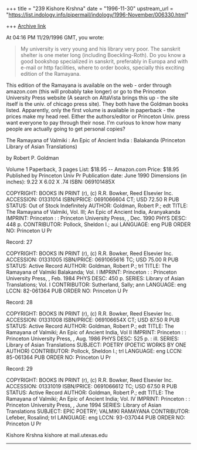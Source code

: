 +++
title = "239 Kishore Krshna"
date = "1996-11-30"
upstream_url = "https://list.indology.info/pipermail/indology/1996-November/006330.html"

+++
[Archive link](https://list.indology.info/pipermail/indology/1996-November/006330.html)

At 04:16 PM 11/29/1996 GMT, you wrote:
>My university is very young and his library very poor. The sanskrit shelter
>is one meter long (including Boeckling-Roth).
>Do you know a good bookshop specialized in sanskrit, preferably in Europa
>and with e-mail or http facilities, where to order books, specially this
>exciting edition of the Ramayana.

This edition of the Ramayana is available on the web - order through
amazon.com (this will probably take longer) or go to the Princeton
University Press website (A search on AltaVista brings this up -
the site itself is the univ. of chicago press site). They both have
the Goldman books listed. Apparently, only the first volume is 
available in paperback - the prices make my head reel. Either 
the authors/editor or Princeton Univ. press want everyone to pay 
through their nose. I'm curious to know how many people are actually 
going to get personal copies? 

The Ramayana of Valmiki : An Epic of Ancient India :
    Balakanda (Princeton Library of Asian Translations) 

by Robert P. Goldman 

Volume 1
Paperback, 3 pages 
List: $18.95 -- Amazon.com Price: $18.95 
Published by Princeton Univ Pr
Publication date: June 1990
Dimensions (in inches): 9.22 X 6.02 X .74
ISBN: 069101485X

   COPYRIGHT: BOOKS IN PRINT (r), (c) R.R. Bowker, Reed Elsevier 
              Inc.
   ACCESSION: 01331014
  ISBN/PRICE: 0691066604 CT; USD 72.50 R
  PUB STATUS: Out of Stock Indefinitely
      AUTHOR: Goldman, Robert P.; edt
       TITLE: The Ramayana of Valmiki, Vol. III; An Epic of Ancient India, 
              Aranyakanda
     IMPRINT: Princeton :  : Princeton University Press, , Dec. 1990
   PHYS DESC: 448 p.
 CONTRIBUTOR: Pollock, Sheldon I.; aui
    LANGUAGE: eng
PUB ORDER NO: Princeton U Pr



Record: 27

   COPYRIGHT: BOOKS IN PRINT (r), (c) R.R. Bowker, Reed Elsevier 
              Inc.
   ACCESSION: 01331005
  ISBN/PRICE: 0691065616 TC; USD 75.00 R
  PUB STATUS: Active Record
      AUTHOR: Goldman, Robert P.; trl
       TITLE: The Ramayana of Valmiki Balakanda; Vol. I
     IMPRINT: Princeton :  : Princeton University Press, , Feb. 1984
   PHYS DESC: 450 p.
      SERIES: Library of Asian Translations; Vol. I
 CONTRIBUTOR: Sutherland, Sally; ann
    LANGUAGE: eng
        LCCN: 82-061364
PUB ORDER NO: Princeton U Pr



Record: 28

   COPYRIGHT: BOOKS IN PRINT (r), (c) R.R. Bowker, Reed Elsevier 
              Inc.
   ACCESSION: 01331008
  ISBN/PRICE: 069106654X CT; USD 87.50 R
  PUB STATUS: Active Record
      AUTHOR: Goldman, Robert P.; edt
       TITLE: The Ramayana of Valmiki; An Epic of Ancient India, Vol II
     IMPRINT: Princeton :  : Princeton University Press, , Aug. 1986
   PHYS DESC: 525 p. : ill.
      SERIES: Library of Asian Translations
     SUBJECT: POETRY (POETIC WORKS BY ONE AUTHOR)
 CONTRIBUTOR: Pollock, Sheldon I.; trl
    LANGUAGE: eng
        LCCN: 85-061364
PUB ORDER NO: Princeton U Pr



Record: 29

   COPYRIGHT: BOOKS IN PRINT (r), (c) R.R. Bowker, Reed Elsevier 
              Inc.
   ACCESSION: 01331019
  ISBN/PRICE: 0691066612 TC; USD 67.50 R
  PUB STATUS: Active Record
      AUTHOR: Goldman, Robert P.; edt
       TITLE: The Ramayana of Valmiki; An Epic of Ancient India; Vol. IV
     IMPRINT: Princeton :  : Princeton University Press, , June 1994
      SERIES: Library of Asian Translations
     SUBJECT: EPIC POETRY; VALMIKI RAMAYANA
 CONTRIBUTOR: Lefeber, Rosalind; trl
    LANGUAGE: eng
        LCCN: 93-037044
PUB ORDER NO: Princeton U Pr

Kishore Krshna
kishore at mail.utexas.edu
______________________________________________________________






